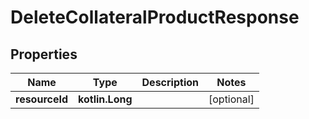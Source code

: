 
# DeleteCollateralProductResponse

## Properties
| Name | Type | Description | Notes |
| ------------ | ------------- | ------------- | ------------- |
| **resourceId** | **kotlin.Long** |  |  [optional] |



